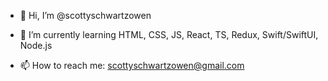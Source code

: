 - 👋 Hi, I’m @scottyschwartzowen

- 🌱 I’m currently learning HTML, CSS, JS, React, TS, Redux, Swift/SwiftUI, Node.js
  
- 📫 How to reach me: scottyschwartzowen@gmail.com
